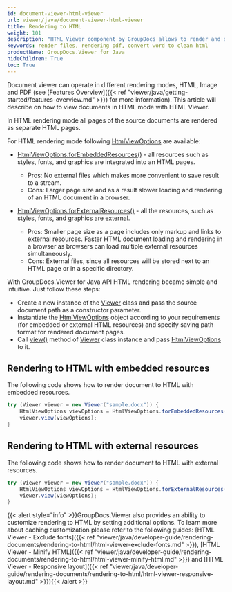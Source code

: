 ```yaml
---
id: document-viewer-html-viewer
url: viewer/java/document-viewer-html-viewer
title: Rendering to HTML
weight: 101
description: "HTML Viewer component by GroupDocs allows to render and display documents of PDF, Word, Excel, PowerPoint and many other file formats within Java applications."
keywords: render files, rendering pdf, convert word to clean html
productName: GroupDocs.Viewer for Java
hideChildren: True
toc: True
---
```

Document viewer can operate in different rendering modes, HTML, Image and PDF (see [Features Overview]({{< ref "viewer/java/getting-started/features-overview.md" >}}) for more information). This article will describe on how to view documents in HTML mode with HTML Viewer.

In HTML rendering mode all pages of the source documents are rendered as separate HTML pages. 

For HTML rendering mode following [HtmlViewOptions](https://apireference.groupdocs.com/viewer/java/com.groupdocs.viewer.options/HtmlViewOptions) are available:
* [HtmlViewOptions.forEmbeddedResources()](https://apireference.groupdocs.com/viewer/java/com.groupdocs.viewer.options/HtmlViewOptions#forEmbeddedResources()) - all resources such as styles, fonts, and graphics are integrated into an HTML pages.
 
    * Pros: No external files which makes more convenient to save result to a stream.        
    * Cons: Larger page size and as a result slower loading and rendering of an HTML document in a browser.        
* [HtmlViewOptions.forExternalResources()](https://apireference.groupdocs.com/viewer/java/com.groupdocs.viewer.options/HtmlViewOptions#forExternalResources()) - all the resources, such as styles, fonts, and graphics are external.    
    * Pros: Smaller page size as a page includes only markup and links to external resources. Faster HTML document loading and rendering in a browser as browsers can load multiple external resources simultaneously.        
    * Cons: External files, since all resources will be stored next to an HTML page or in a specific directory.  

With GroupDocs.Viewer for Java API HTML rendering became simple and intuitive. Just follow these steps:
* Create a new instance of the [Viewer](https://apireference.groupdocs.com/viewer/java/com.groupdocs.viewer/Viewer) class and pass the source document path as a constructor parameter.
* Instantiate the [HtmlViewOptions](https://apireference.groupdocs.com/viewer/java/com.groupdocs.viewer.options/HtmlViewOptions) object according to your requirements (for embedded or external HTML resources) and specify saving path format for rendered document pages.
* Call [view()](https://apireference.groupdocs.com/viewer/java/com.groupdocs.viewer/Viewer#view(com.groupdocs.viewer.options.ViewOptions)) method of [Viewer](https://apireference.groupdocs.com/viewer/java/com.groupdocs.viewer/Viewer) class instance and pass [HtmlViewOptions](https://apireference.groupdocs.com/viewer/java/com.groupdocs.viewer.options/HtmlViewOptions) to it.

## Rendering to HTML with embedded resources

The following code shows how to render document to HTML with embedded resources.  

```java
try (Viewer viewer = new Viewer("sample.docx")) {
    HtmlViewOptions viewOptions = HtmlViewOptions.forEmbeddedResources();
    viewer.view(viewOptions);
}
```

## Rendering to HTML with external resources

The following code shows how to render document to HTML with external resources.  

```java
try (Viewer viewer = new Viewer("sample.docx")) {
    HtmlViewOptions viewOptions = HtmlViewOptions.forExternalResources();
    viewer.view(viewOptions);
}
```

{{< alert style="info" >}}GroupDocs.Viewer also provides an ability to customize rendering to HTML by setting additional options. To learn more about caching customization please refer to the following guides: [HTML Viewer - Exclude fonts]({{< ref "viewer/java/developer-guide/rendering-documents/rendering-to-html/html-viewer-exclude-fonts.md" >}}), [HTML Viewer - Minify HTML]({{< ref "viewer/java/developer-guide/rendering-documents/rendering-to-html/html-viewer-minify-html.md" >}}) and [HTML Viewer - Responsive layout]({{< ref "viewer/java/developer-guide/rendering-documents/rendering-to-html/html-viewer-responsive-layout.md" >}}){{< /alert >}}
